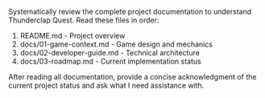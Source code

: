 Systematically review the complete project documentation to understand Thunderclap Quest. Read these files in order:

1. README.md - Project overview
2. docs/01-game-context.md - Game design and mechanics
3. docs/02-developer-guide.md - Technical architecture
4. docs/03-roadmap.md - Current implementation status

After reading all documentation, provide a concise acknowledgment of the current project status and ask what I need assistance with.
